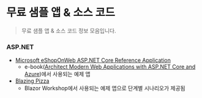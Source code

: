 # 무료 샘플 앱 & 소스 코드

> 무료 샘플 앱 & 소스 코드 정보 모음입니다.

### ASP.NET
- [Microsoft eShopOnWeb ASP.NET Core Reference Application](https://github.com/dotnet-architecture/eShopOnWeb)
  - e-book([Architect Modern Web Applications with ASP.NET Core and Azure](https://docs.microsoft.com/ko-kr/dotnet/architecture/modern-web-apps-azure/?WT.mc_id=DOP-MVP-4027259))에서 사용되는 예제 앱
- [Blazing Pizza](https://github.com/dotnet-presentations/blazor-workshop)
  - Blazor Workshop에서 사용되는 예제 앱으로 단계별 시나리오가 제공됨